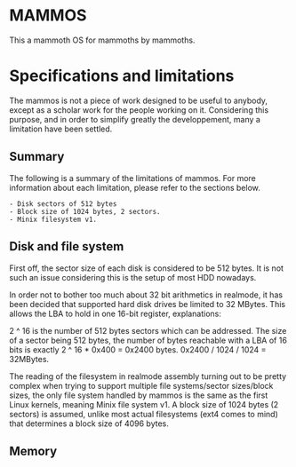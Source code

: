 # MAMMOS

This a mammoth OS for mammoths by mammoths.

# Specifications and limitations

The mammos is not a piece of work designed to be useful to anybody, except as a
scholar work for the people working on it. Considering this purpose, and in
order to simplify greatly the developpement, many a limitation have been
settled.

## Summary

The following is a summary of the limitations of mammos. For more information
about each limitation, please refer to the sections below.

    - Disk sectors of 512 bytes
    - Block size of 1024 bytes, 2 sectors.
    - Minix filesystem v1.

## Disk and file system

First off, the sector size of each disk is considered to be 512 bytes. It is
not such an issue considering this is the setup of most HDD nowadays.

In order not to bother too much about 32 bit arithmetics in realmode, it has
been decided that supported hard disk drives be limited to 32 MBytes. This
allows the LBA to hold in one 16-bit register, explanations:

2 ^ 16 is the number of 512 bytes sectors which can be addressed. The size of a
sector being 512 bytes, the number of bytes reachable with a LBA of 16 bits is
exactly 2 ^ 16 * 0x400 = 0x2400 bytes. 0x2400 / 1024 / 1024 = 32MBytes.

The reading of the filesystem in realmode assembly turning out to be pretty
complex when trying to support multiple file systems/sector sizes/block sizes,
the only file system handled by mammos is the same as the first Linux kernels,
meaning Minix file system v1. A block size of 1024 bytes (2 sectors) is
assumed, unlike most actual filesystems (ext4 comes to mind) that determines a
block size of 4096 bytes.

## Memory


